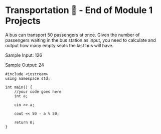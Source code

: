 # Transportation 🚎 - End of Module 1 Projects

A bus can transport 50 passengers at once. 
Given the number of passengers waiting in the bus station as input, you need to calculate and output how many empty seats the last bus will have.

Sample Input:
126

Sample Output: 
24


```
#include <iostream>
using namespace std;

int main() {
    //your code goes here
    int a;
    
    cin >> a;
    
    cout << 50 - a % 50;
    
    return 0;
}
```

